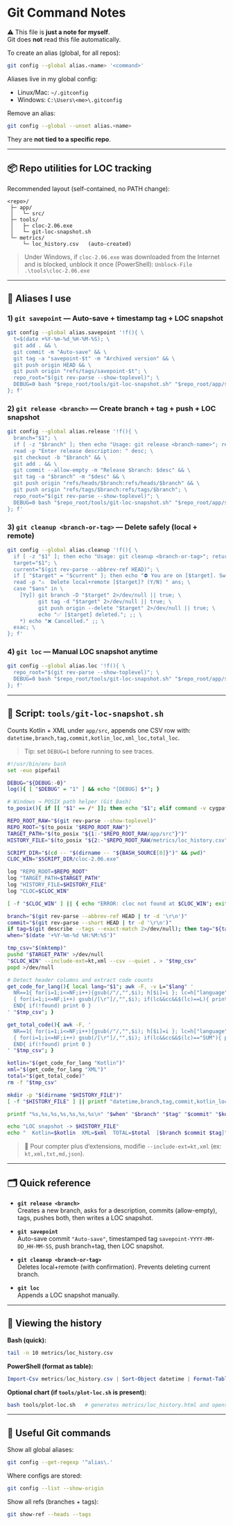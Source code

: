# Git Command Notes

⚠️ This file is **just a note for myself**.  
Git does **not** read this file automatically.

To create an alias (global, for all repos):

```bash
git config --global alias.<name> '<command>'
```

Aliases live in my global config:
- Linux/Mac: `~/.gitconfig`
- Windows: `C:\Users\<me>\.gitconfig`

Remove an alias:
```bash
git config --global --unset alias.<name>
```

They are **not tied to a specific repo**.

---

## 📦 Repo utilities for LOC tracking

Recommended layout (self-contained, no PATH change):

```
<repo>/
 ├─ app/
 │   └─ src/
 ├─ tools/
 │   ├─ cloc-2.06.exe
 │   └─ git-loc-snapshot.sh
 └─ metrics/
     └─ loc_history.csv   (auto-created)
```

> Under Windows, if `cloc-2.06.exe` was downloaded from the Internet and is blocked, unblock it once (PowerShell):
> `Unblock-File .\tools\cloc-2.06.exe`

---

## 🚀 Aliases I use

### 1) `git savepoint` — Auto-save + timestamp tag + LOC snapshot

```bash
git config --global alias.savepoint '!f(){ \
  t=$(date +%Y-%m-%d_%H-%M-%S); \
  git add . && \
  git commit -m "Auto-save" && \
  git tag -a "savepoint-$t" -m "Archived version" && \
  git push origin HEAD && \
  git push origin "refs/tags/savepoint-$t"; \
  repo_root="$(git rev-parse --show-toplevel)"; \
  DEBUG=0 bash "$repo_root/tools/git-loc-snapshot.sh" "$repo_root/app/src" "$repo_root/metrics/loc_history.csv"; \
}; f'
```

### 2) `git release <branch>` — Create branch + tag + push + LOC snapshot

```bash
git config --global alias.release '!f(){ \
  branch="$1"; \
  if [ -z "$branch" ]; then echo "Usage: git release <branch-name>"; return 1; fi; \
  read -p "Enter release description: " desc; \
  git checkout -b "$branch" && \
  git add . && \
  git commit --allow-empty -m "Release $branch: $desc" && \
  git tag -a "$branch" -m "$desc" && \
  git push origin "refs/heads/$branch:refs/heads/$branch" && \
  git push origin "refs/tags/$branch:refs/tags/$branch"; \
  repo_root="$(git rev-parse --show-toplevel)"; \
  DEBUG=0 bash "$repo_root/tools/git-loc-snapshot.sh" "$repo_root/app/src" "$repo_root/metrics/loc_history.csv"; \
}; f'
```

### 3) `git cleanup <branch-or-tag>` — Delete safely (local + remote)

```bash
git config --global alias.cleanup '!f(){ \
  if [ -z "$1" ]; then echo "Usage: git cleanup <branch-or-tag>"; return 1; fi; \
  target="$1"; \
  current="$(git rev-parse --abbrev-ref HEAD)"; \
  if [ "$target" = "$current" ]; then echo "⛔ You are on [$target]. Switch first."; return 1; fi; \
  read -p "⚠️  Delete local+remote [$target]? (Y/N) " ans; \
  case "$ans" in \
    [Yy]) git branch -D "$target" 2>/dev/null || true; \
          git tag -d "$target" 2>/dev/null || true; \
          git push origin --delete "$target" 2>/dev/null || true; \
          echo "✅ [$target] deleted."; ;; \
    *) echo "❌ Cancelled." ;; \
  esac; \
}; f'
```

### 4) `git loc` — Manual LOC snapshot anytime

```bash
git config --global alias.loc '!f(){ \
  repo_root="$(git rev-parse --show-toplevel)"; \
  DEBUG=0 bash "$repo_root/tools/git-loc-snapshot.sh" "$repo_root/app/src" "$repo_root/metrics/loc_history.csv"; \
}; f'
```

---

## 🧰 Script: `tools/git-loc-snapshot.sh`

Counts Kotlin + XML under `app/src`, appends one CSV row with:
`datetime,branch,tag,commit,kotlin_loc,xml_loc,total_loc`.

> Tip: set `DEBUG=1` before running to see traces.

```bash
#!/usr/bin/env bash
set -euo pipefail

DEBUG="${DEBUG:-0}"
log(){ [ "$DEBUG" = "1" ] && echo "[DEBUG] $*"; }

# Windows → POSIX path helper (Git Bash)
to_posix(){ if [[ "$1" == /* ]]; then echo "$1"; elif command -v cygpath >/dev/null 2>&1; then cygpath -u "$1"; else echo "$1"; fi; }

REPO_ROOT_RAW="$(git rev-parse --show-toplevel)"
REPO_ROOT="$(to_posix "$REPO_ROOT_RAW")"
TARGET_PATH="$(to_posix "${1:-"$REPO_ROOT_RAW/app/src"}")"
HISTORY_FILE="$(to_posix "${2:-"$REPO_ROOT_RAW/metrics/loc_history.csv"}")"

SCRIPT_DIR="$(cd -- "$(dirname -- "${BASH_SOURCE[0]}")" && pwd)"
CLOC_WIN="$SCRIPT_DIR/cloc-2.06.exe"

log "REPO_ROOT=$REPO_ROOT"
log "TARGET_PATH=$TARGET_PATH"
log "HISTORY_FILE=$HISTORY_FILE"
log "CLOC=$CLOC_WIN"

[ -f "$CLOC_WIN" ] || { echo "ERROR: cloc not found at $CLOC_WIN"; exit 1; }

branch="$(git rev-parse --abbrev-ref HEAD | tr -d '\r\n')"
commit="$(git rev-parse --short HEAD | tr -d '\r\n')"
if tag=$(git describe --tags --exact-match 2>/dev/null); then tag="${tag//$'\r'/}"; else tag=""; fi
when="$(date '+%Y-%m-%d %H:%M:%S')"

tmp_csv="$(mktemp)"
pushd "$TARGET_PATH" >/dev/null
"$CLOC_WIN" --include-ext=kt,xml --csv --quiet . > "$tmp_csv"
popd >/dev/null

# Detect header columns and extract code counts
get_code_for_lang(){ local lang="$1"; awk -F, -v L="$lang" '
  NR==1{ for(i=1;i<=NF;i++){gsub(/"/,"",$i); h[$i]=i }; lc=h["language"]; cc=h["code"]; next }
  { for(i=1;i<=NF;i++) gsub(/[\r"]/,"",$i); if(lc&&cc&&$(lc)==L){ print $(cc); found=1 } }
  END{ if(!found) print 0 }
' "$tmp_csv"; }

get_total_code(){ awk -F, '
  NR==1{ for(i=1;i<=NF;i++){gsub(/"/,"",$i); h[$i]=i }; lc=h["language"]; cc=h["code"]; next }
  { for(i=1;i<=NF;i++) gsub(/[\r"]/,"",$i); if(lc&&cc&&$(lc)=="SUM"){ print $(cc); found=1 } }
  END{ if(!found) print 0 }
' "$tmp_csv"; }

kotlin="$(get_code_for_lang "Kotlin")"
xml="$(get_code_for_lang "XML")"
total="$(get_total_code)"
rm -f "$tmp_csv"

mkdir -p "$(dirname "$HISTORY_FILE")"
[ -f "$HISTORY_FILE" ] || printf "datetime,branch,tag,commit,kotlin_loc,xml_loc,total_loc\n" > "$HISTORY_FILE"

printf "%s,%s,%s,%s,%s,%s,%s\n" "$when" "$branch" "$tag" "$commit" "$kotlin" "$xml" "$total" >> "$HISTORY_FILE"

echo "LOC snapshot -> $HISTORY_FILE"
echo "  Kotlin=$kotlin  XML=$xml  TOTAL=$total  [$branch $commit $tag]"
```

> 🔧 Pour compter plus d’extensions, modifie `--include-ext=kt,xml` (ex: `kt,xml,txt,md,json`).

---

## 🗂 Quick reference

* **`git release <branch>`**  
  Creates a new branch, asks for a description, commits (allow-empty), tags, pushes both, then writes a LOC snapshot.

* **`git savepoint`**  
  Auto-save commit `"Auto-save"`, timestamped tag `savepoint-YYYY-MM-DD_HH-MM-SS`, push branch+tag, then LOC snapshot.

* **`git cleanup <branch-or-tag>`**  
  Deletes local+remote (with confirmation). Prevents deleting current branch.

* **`git loc`**  
  Appends a LOC snapshot manually.

---

## 👀 Viewing the history

**Bash (quick):**
```bash
tail -n 10 metrics/loc_history.csv
```

**PowerShell (format as table):**
```powershell
Import-Csv metrics/loc_history.csv | Sort-Object datetime | Format-Table -AutoSize
```

**Optional chart (if `tools/plot-loc.sh` is present):**
```bash
bash tools/plot-loc.sh   # generates metrics/loc_history.html and opens it
```

---

## 🔧 Useful Git commands

Show all global aliases:
```bash
git config --get-regexp '^alias\.'
```

Where configs are stored:
```bash
git config --list --show-origin
```

Show all refs (branches + tags):
```bash
git show-ref --heads --tags
```

